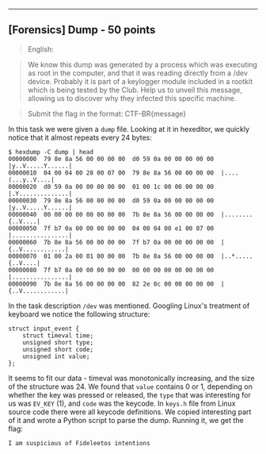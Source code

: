 ----------------
[Forensics] Dump - 50 points
----------------

> English:

> We know this dump was generated by a process which was executing as root in the computer, and that it was reading directly from a /dev device. Probably it is part of a keylogger module included in a rootkit which is being tested by the Club. Help us to unveil this message, allowing us to discover why they infected this specific machine.

> Submit the flag in the format: CTF-BR{message}

In this task we were given a `dump` file. Looking at it in hexeditor, we quickly notice that it almost repeats every
24 bytes:
```
$ hexdump -C dump | head
00000000  79 8e 8a 56 00 00 00 00  d0 59 0a 00 00 00 00 00  |y..V.....Y......|
00000010  04 00 04 00 28 00 07 00  79 8e 8a 56 00 00 00 00  |....(...y..V....|
00000020  d0 59 0a 00 00 00 00 00  01 00 1c 00 00 00 00 00  |.Y..............|
00000030  79 8e 8a 56 00 00 00 00  d0 59 0a 00 00 00 00 00  |y..V.....Y......|
00000040  00 00 00 00 00 00 00 00  7b 8e 8a 56 00 00 00 00  |........{..V....|
00000050  7f b7 0a 00 00 00 00 00  04 00 04 00 e1 00 07 00  |................|
00000060  7b 8e 8a 56 00 00 00 00  7f b7 0a 00 00 00 00 00  |{..V............|
00000070  01 00 2a 00 01 00 00 00  7b 8e 8a 56 00 00 00 00  |..*.....{..V....|
00000080  7f b7 0a 00 00 00 00 00  00 00 00 00 00 00 00 00  |................|
00000090  7b 8e 8a 56 00 00 00 00  82 2e 0c 00 00 00 00 00  |{..V............|
```
In the task description `/dev` was mentioned. Googling Linux's treatment of keyboard we notice the following structure:
```
struct input_event {
	struct timeval time;
	unsigned short type;
	unsigned short code;
	unsigned int value;
};
```
It seems to fit our data - timeval was monotonically increasing, and the size of the structure was 24.
We found that `value` contains 0 or 1, depending on whether the key was pressed or released, the `type` that was
interesting for us was `EV_KEY` (1), and `code` was the keycode. In `keys.h` file from Linux source code there were all
keycode definitions. We copied interesting part of it and wrote a Python script to parse the dump. Running it, we get the
flag:
```
I am suspicious of Fideleetos intentions
```
